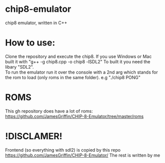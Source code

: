 # chip8-emulator
chip8 emulator, written in C++


# How to use:
Clone the repository and execute the chip8. If you use Windows or Mac built it with "g++ -g chip8.cpp -o chip8 -lSDL2"
To built it you need the libary "SDL2".
<br>
To run the emulator run it over the console with a 2nd arg which stands for the rom to load (only roms in the same folder).
e.g "./chip8 PONG"

# ROMS
This gh repository does have a lot of roms: https://github.com/JamesGriffin/CHIP-8-Emulator/tree/master/roms



# !DISCLAMER!
Frontend (so everything with sdl2) is copied by this repo https://github.com/JamesGriffin/CHIP-8-Emulator/
The rest is written by me
